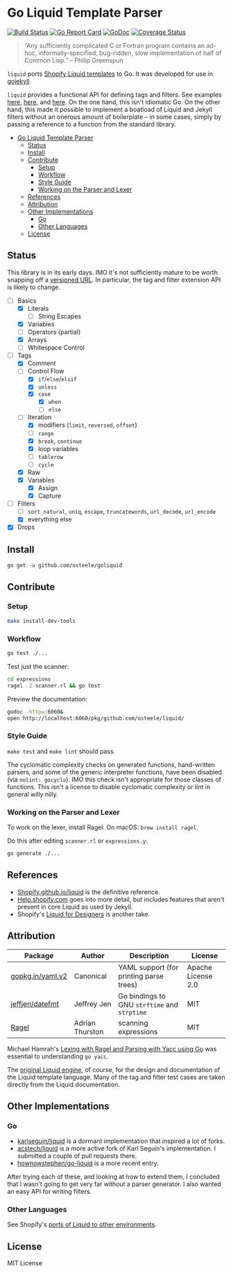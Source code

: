 # Go Liquid Template Parser

[![Build Status](https://travis-ci.org/osteele/liquid.svg?branch=master)](https://travis-ci.org/osteele/liquid)
[![Go Report Card](https://goreportcard.com/badge/github.com/osteele/liquid)](https://goreportcard.com/report/github.com/osteele/liquid)
[![GoDoc](https://godoc.org/github.com/osteele/liquid?status.svg)](http://godoc.org/github.com/osteele/liquid)
[![Coverage Status](https://coveralls.io/repos/github/osteele/liquid/badge.svg?branch=master)](https://coveralls.io/github/osteele/liquid?branch=master)

> “Any sufficiently complicated C or Fortran program contains an ad-hoc, informally-specified, bug-ridden, slow implementation of half of Common Lisp.” – Philip Greenspun

`liquid` ports [Shopify Liquid templates](https://shopify.github.io/liquid) to Go. It was developed for use in [gojekyll](https://github.com/osteele/gojekyll).

`liquid` provides a functional API for defining tags and filters. See examples [here](https://github.com/osteele/liquid/blob/master/filters/filters.go), [here](https://github.com/osteele/gojekyll/blob/master/filters/filters.go), and [here](https://github.com/osteele/gojekyll/blob/master/tags/tags.go). On the one hand, this isn't idiomatic Go. On the other hand, this made it possible to implement a boatload of Liquid and Jekyll filters without an onerous amount of boilerplate – in some cases, simply by passing a reference to a function from the standard library.

<!-- TOC -->

- [Go Liquid Template Parser](#go-liquid-template-parser)
    - [Status](#status)
    - [Install](#install)
    - [Contribute](#contribute)
        - [Setup](#setup)
        - [Workflow](#workflow)
        - [Style Guide](#style-guide)
        - [Working on the Parser and Lexer](#working-on-the-parser-and-lexer)
    - [References](#references)
    - [Attribution](#attribution)
    - [Other Implementations](#other-implementations)
        - [Go](#go)
        - [Other Languages](#other-languages)
    - [License](#license)

<!-- /TOC -->

## Status

This library is in its early days. IMO it's not sufficiently mature to be worth snapping off a [versioned URL](http://labix.org/gopkg.in). In particular, the tag and filter extension API is likely to change.

- [ ] Basics
  - [x] Literals
    - [ ] String Escapes
  - [x] Variables
  - [ ] Operators (partial)
  - [x] Arrays
  - [ ] Whitespace Control
- [ ] Tags
  - [x] Comment
  - [ ] Control Flow
    - [x] `if`/`else`/`elsif`
    - [x] `unless`
    - [x] `case`
      - [x] `when`
      - [ ] `else`
  - [ ] Iteration
      - [x] modifiers (`limit`, `reversed`, `offset`)
      - [ ] `range`
      - [x] `break`, `continue`
      - [x] loop variables
      - [ ] `tablerow`
      - [ ] `cycle`
  - [x] Raw
  - [x] Variables
    - [x] Assign
    - [x] Capture
- [ ] Filters
  - [ ] `sort_natural`, `uniq`, `escape`, `truncatewords`, `url_decode`, `url_encode`
  - [x] everything else
- [x] Drops

## Install

`go get -u github.com/osteele/goliquid`

## Contribute

### Setup

```bash
make install-dev-tools
```

### Workflow

```bash
go test ./...
```

Test just the scanner:

```bash
cd expressions
ragel -Z scanner.rl && go test
```

Preview the documentation:

```bash
godoc -http=:6060&
open http://localhost:6060/pkg/github.com/osteele/liquid/
```

### Style Guide

`make test` and `make lint` should pass.

The cyclomatic complexity checks on generated functions, hand-written parsers, and some of the generic interpreter functions, have been disabled (via `nolint: gocyclo`). IMO this check isn't appropriate for those classes of functions. This isn't a license to disable cyclomatic complexity or lint in general willy nilly.

### Working on the Parser and Lexer

To work on the lexer, install Ragel. On macOS: `brew install ragel`.

Do this after editing `scanner.rl` or `expressions.y`:

```bash
go generate ./...
```

## References

* [Shopify.github.io/liquid](https://shopify.github.io/liquid) is the definitive reference.
* [Help.shopify.com](https://help.shopify.com/themes/liquid) goes into more detail, but includes features that aren't present in core Liquid as used by Jekyll.
* Shopify's [Liquid for Designers](https://github.com/Shopify/liquid/wiki/Liquid-for-Designers) is another take.


## Attribution

| Package                                               | Author          | Description                                  | License            |
|-------------------------------------------------------|-----------------|----------------------------------------------|--------------------|
| [gopkg.in/yaml.v2](https://github.com/go-yaml/yaml)   | Canonical       | YAML support (for printing parse trees)      | Apache License 2.0 |
| [jeffjen/datefmt](https://github.com/jeffjen/datefmt) | Jeffrey Jen     | Go bindings to GNU `strftime` and `strptime` | MIT                |
| [Ragel](http://www.colm.net/open-source/ragel/)       | Adrian Thurston | scanning expressions                         | MIT                |

Michael Hamrah's [Lexing with Ragel and Parsing with Yacc using Go](https://medium.com/@mhamrah/lexing-with-ragel-and-parsing-with-yacc-using-go-81e50475f88f) was essential to understanding `go yacc`.

The [original Liquid engine](https://shopify.github.io/liquid), of course, for the design and documentation of the Liquid template language. Many of the tag and filter test cases are taken directly from the Liquid documentation.

## Other Implementations

### Go

* [karlseguin/liquid](https://github.com/karlseguin/liquid) is a dormant implementation that inspired a lot of forks.
* [acstech/liquid](https://github.com/acstech/liquid) is a more active fork of Karl Seguin's implementation. I submitted a couple of pull requests there.
* [hownowstephen/go-liquid](https://github.com/hownowstephen/go-liquid) is a more recent entry.

After trying each of these, and looking at how to extend them, I concluded that I wasn't going to get very far without a parser generator. I also wanted an easy API for writing filters.

### Other Languages

 See Shopify's [ports of Liquid to other environments](https://github.com/Shopify/liquid/wiki/Ports-of-Liquid-to-other-environments).

## License

MIT License
